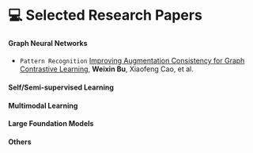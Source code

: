 # 💻 Selected Research Papers

#### Graph Neural Networks
- ``Pattern Recognition`` [Improving Augmentation Consistency for Graph Contrastive Learning](https://www.sciencedirect.com/science/article/pii/S0031320323008798), **Weixin Bu**, Xiaofeng Cao, et al.

#### Self/Semi-supervised Learning

#### Multimodal Learning

#### Large Foundation Models

#### Others
